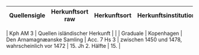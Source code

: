 | Quellensigle | Herkunftsort raw | Herkunftsort | Herkunftsinstitution | Quellentyp | Bibliotheksort | Bibliothek | Bibliothekssignatur | Datierung raw | Datierung | Jahrhundert |
|--|--|--|--|--|--|--|--|--|--|--|

| Kph AM 3 | Quellen isländischer Herkunft | | | Graduale | Kopenhagen | Den Arnamagnæanske Samling | Acc. 7 Hs 3 | zwischen 1450 und 1478, wahrscheinlich vor 1472 | 15. Jh 2. Hälfte | 15. |
